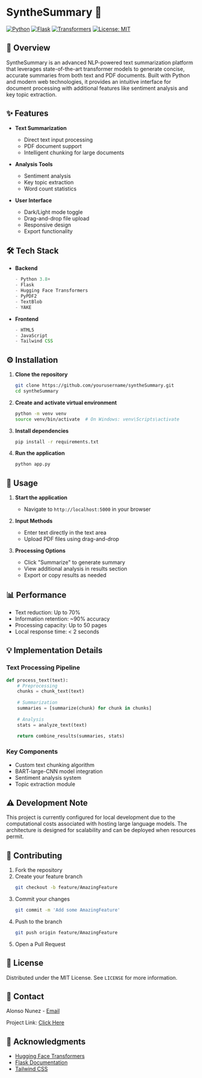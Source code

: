 # SyntheSummary 📄 

[![Python](https://img.shields.io/badge/Python-3.8+-blue.svg)](https://www.python.org)
[![Flask](https://img.shields.io/badge/Flask-2.0.1-red.svg)](https://flask.palletsprojects.com/)
[![Transformers](https://img.shields.io/badge/Transformers-4.35.2-yellow.svg)](https://huggingface.co/transformers)
[![License: MIT](https://img.shields.io/badge/License-MIT-green.svg)](https://opensource.org/licenses/MIT)

## 📌 Overview

SyntheSummary is an advanced NLP-powered text summarization platform that leverages state-of-the-art transformer models to generate concise, accurate summaries from both text and PDF documents. Built with Python and modern web technologies, it provides an intuitive interface for document processing with additional features like sentiment analysis and key topic extraction.


## ✨ Features

- **Text Summarization**
  - Direct text input processing
  - PDF document support
  - Intelligent chunking for large documents
  
- **Analysis Tools**
  - Sentiment analysis
  - Key topic extraction
  - Word count statistics

- **User Interface**
  - Dark/Light mode toggle
  - Drag-and-drop file upload
  - Responsive design
  - Export functionality

## 🛠️ Tech Stack

- **Backend**
  ```python
  - Python 3.8+
  - Flask
  - Hugging Face Transformers
  - PyPDF2
  - TextBlob
  - YAKE
  ```

- **Frontend**
  ```javascript
  - HTML5
  - JavaScript
  - Tailwind CSS
  ```

## ⚙️ Installation

1. **Clone the repository**
   ```bash
   git clone https://github.com/yourusername/syntheSummary.git
   cd syntheSummary
   ```

2. **Create and activate virtual environment**
   ```bash
   python -m venv venv
   source venv/bin/activate  # On Windows: venv\Scripts\activate
   ```

3. **Install dependencies**
   ```bash
   pip install -r requirements.txt
   ```

4. **Run the application**
   ```bash
   python app.py
   ```

## 🚀 Usage

1. **Start the application**
   - Navigate to `http://localhost:5000` in your browser

2. **Input Methods**
   - Enter text directly in the text area
   - Upload PDF files using drag-and-drop

3. **Processing Options**
   - Click "Summarize" to generate summary
   - View additional analysis in results section
   - Export or copy results as needed

## 📊 Performance

- Text reduction: Up to 70%
- Information retention: ~90% accuracy
- Processing capacity: Up to 50 pages
- Local response time: < 2 seconds

## 💡 Implementation Details

### Text Processing Pipeline
```python
def process_text(text):
    # Preprocessing
    chunks = chunk_text(text)
    
    # Summarization
    summaries = [summarize(chunk) for chunk in chunks]
    
    # Analysis
    stats = analyze_text(text)
    
    return combine_results(summaries, stats)
```

### Key Components
- Custom text chunking algorithm
- BART-large-CNN model integration
- Sentiment analysis system
- Topic extraction module

## ⚠️ Development Note

This project is currently configured for local development due to the computational costs associated with hosting large language models. The architecture is designed for scalability and can be deployed when resources permit.

## 🤝 Contributing

1. Fork the repository
2. Create your feature branch
   ```bash
   git checkout -b feature/AmazingFeature
   ```
3. Commit your changes
   ```bash
   git commit -m 'Add some AmazingFeature'
   ```
4. Push to the branch
   ```bash
   git push origin feature/AmazingFeature
   ```
5. Open a Pull Request

## 📝 License

Distributed under the MIT License. See `LICENSE` for more information.

## 👤 Contact

Alonso Nunez - [Email](alonso510@proton.me)

Project Link: [Click Here](https://github.com/alonso510/capstone)

## 🙏 Acknowledgments

- [Hugging Face Transformers](https://huggingface.co/transformers)
- [Flask Documentation](https://flask.palletsprojects.com/)
- [Tailwind CSS](https://tailwindcss.com/)
